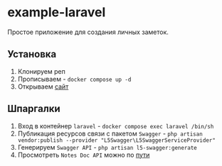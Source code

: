 # example-laravel

Простое приложение для создания личных заметок.

## Установка

1. Клонируем реп
1. Прописываем - `docker compose up -d`
1. Открываем [сайт](http://localhost:8000/note)


## Шпаргалки

1. Вход в контейнер `laravel` - `docker compose exec laravel /bin/sh` 
1. Публикация ресурсов связи с пакетом `Swagger` - `php artisan vendor:publish --provider "L5Swagger\L5SwaggerServiceProvider"`
1. Генерируем `Swagger API` - `php artisan l5-swagger:generate`
1. Просмотреть `Notes Doc API` можно по [пути](http://localhost:8000/api/documentation) 